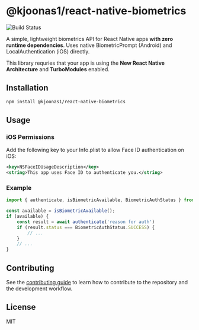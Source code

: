 # @kjoonas1/react-native-biometrics
![Build Status](https://github.com/kjoonas1/react-native-biometrics/actions/workflows/ci.yml/badge.svg)

A simple, lightweight biometrics API for React Native apps **with zero runtime dependencies**. Uses native BiometricPrompt (Android) and LocalAuthentication (iOS) directly.

This library requries that your app is using the **New React Native Architecture** and **TurboModules** enabled.

## Installation

```sh
npm install @kjoonas1/react-native-biometrics
```

## Usage

### iOS Permissions
Add the following key to your Info.plist to allow Face ID authentication on iOS:

```xml
<key>NSFaceIDUsageDescription</key>
<string>This app uses Face ID to authenticate you.</string>
```

### Example

```js
import { authenticate, isBiometricAvailable, BiometricAuthStatus } from '@kjoonas1/react-native-biometrics';

const available = isBiometricAvailable();
if (available) {
    const result = await authenticate('reason for auth')
    if (result.status === BiometricAuthStatus.SUCCESS) {
        // ...
    }
    // ...
}
```

## Contributing

See the [contributing guide](CONTRIBUTING.md) to learn how to contribute to the repository and the development workflow.

## License

MIT
